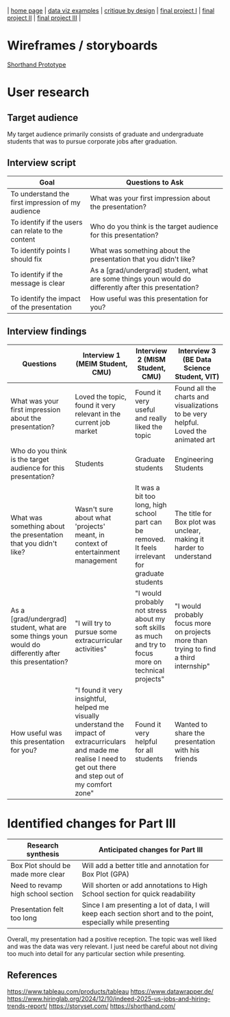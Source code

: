 | [home page](https://inferno080.github.io/ykale-dataviz-portfolio/) | [data viz examples](dataviz-examples) | [critique by design](critique-by-design) | [final project I](final-project-part-one) | [final project II](final-project-part-two) | [final project III](final-project-part-three) |

# Wireframes / storyboards

[Shorthand Prototype](https://preview.shorthand.com/8CrcmjXKrmo1axdj)

# User research 

## Target audience
My target audience primarily consists of graduate and undergraduate students that was to pursue corporate jobs after graduation. 

## Interview script

| Goal | Questions to Ask |
|------|------------------|
|  To understand the first impression of my audience   |    What was your first impression about the presentation?           |
|  To identify if the users can relate to the content    |      Who do you think is the target audience for this presentation?            |
|  To identify points I should fix    |    What was something about the presentation that you didn't like?              |
|  To identify if the message is clear   |    As a [grad/undergrad] student, what are some things youn would do differently after this presentation?          |
|  To identify the impact of the presentation   |    How useful was this presentation for you?          |


## Interview findings

| Questions               | Interview 1 (MEIM Student, CMU) | Interview 2 (MISM Student, CMU) | Interview 3 (BE Data Science Student, VIT) |
|-------------------------|--------------------------------|-------------|-------------|
|What was your first impression about the presentation? | Loved the topic, found it very relevant in the current job market |     Found it very useful and really liked the topic      |           Found all the charts and visualizations to be very helpful. Loved the animated art|
|        Who do you think is the target audience for this presentation?                     |        Students                       |   Graduate students          |   Engineering Students          | Undergraduate students
|        What was something about the presentation that you didn't like?      |   Wasn't sure about what 'projects' meant, in context of entertainment management        |       It was a bit too long, high school part can be removed. It feels irrelevant for graduate students      |   The title for Box plot was unclear, making it harder to understand |
|                As a [grad/undergrad] student, what are some things youn would do differently after this presentation?               |  "I will try to pursue some extracurricular activities"    |   "I would probably not stress about my soft skills as much and try to focus more on technical projects"       |       "I would probably focus more on projects more than trying to find a third internship"        |
|           How useful was this presentation for you?                  |           "I found it very insightful, helped me visually understand the impact of extracurriculars and made me realise I need to get out there and step out of my comfort zone"                    |    Found it very helpful for all students         |        Wanted to share the presentation with his friends                          |


# Identified changes for Part III

| Research synthesis                       | Anticipated changes for Part III                                                |
|------------------------------------------|---------------------------------------------------------------------------------|
| Box Plot should be made more clear | Will add a better title and annotation for Box Plot (GPA) |
|       Need to revamp high school section                                   |        Will shorten or add annotations to High School section for quick readability                                                                       |
|                      Presentation felt too long                 |        Since I am presenting a lot of data, I will keep each section short and to the point, especially while presenting                                 
                                                                 

Overall, my presentation had a positive reception. The topic was well liked and was the data was very relevant. I just need be careful about not diving too much into detail for any particular section while presenting.

## References
https://www.tableau.com/products/tableau
https://www.datawrapper.de/
https://www.hiringlab.org/2024/12/10/indeed-2025-us-jobs-and-hiring-trends-report/
https://storyset.com/
https://shorthand.com/

